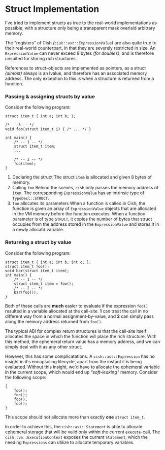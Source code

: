 # Struct Implementation

I've tried to implement structs as true to the real-world implementations as
possible, with a structure only being a transparent mask overlaid arbitrary
memory.

The "registers" of Cish _(`cish::ast::ExpressionValue`)_ are also quite true to
their real-world counterpart, in that they are severely restricted in size. An
`ExpressionValue` can never exceed 8 bytes _(for doubles)_, and is therefore
unsuited for storing rich structures.

References to struct-objects are implemented as pointers, as a struct
_(almost)_ always is an lvalue, and therefore has an associated memory address.
The only exception to this is when a structure is returned from a function.


### Passing & assigning structs by value

Consider the following program:

    struct item_t { int a; int b; };

    /* -- 3 -- */
    void foo(struct item_t i) { /* ... */ }

    int main() {
        /* -- 1 -- */
        struct item_t item;
        ...

        /* -- 2 -- */
        foo(item);
    }

1. Declaring the struct
   The struct `item` is allocated and given 8 bytes of memory.
2. Calling `foo`
   Behind the scenes, `cish` only passes the memory address of `item`. The
   corresponding `ExpressionValue` has an intrinsic type of `TypeDecl::STRUCT`.
3. `foo` allocates its parameters
   When a function is called in Cish, the function is given an array of
   `ExpressionValue` objects that are allocated in the VM memory before the
   function executes. When a function parameter is of type `STRUCT`, it copies
   the number of bytes that struct occupies from the address stored in the
   `ExpressionValue` and stores it in a newly allocatd variable.


### Returning a struct by value

Consider the following program:

    struct item_t { int a; int b; int c; };
    struct item_t foo();
    void bar(struct item_t item);
    int main() {
        /* -- 1 -- */
        struct item_t item = foo();
        /* -- 2 -- */
        bar(foo());
    }

Both of these calls are **much** easier to evaluate if the expression `foo()`
resulted in a variable allocated at the call-site. **1** can treat the call in
no different way from a normal assignment-by-value, and **2** can simply pass
along the memory address returned from `foo()`.

The typical ABI for complex return structures is that the call-site itself
allocates the space in which the function will place the rich structure. With
this method, the ephemeral return value has a memory address, and we can simply
deal with it as any other struct.

However, this has some complicatations. A `cish::ast::Expression` has no
insight in it's encapsuling lifecycle, apart from the instant it is being
evaluated. Without this insight, we'd have to allocate the ephemeral variable
in the current scope, which would end up *"soft-leaking"* memory. Consider
the following scope:

    {
        foo();
        foo();
        foo();
        foo();
    }

This scope should not allocate more than exactly **one** `struct item_t`.

In order to achieve this, the `cish::ast::Statement` is able to allocate
ephemeral storage that will be valid only within the current `execute`-call.
The `cish::vm::ExecutionContext` exposes the current `Statement`, which the
needing `Expressions` can utilize to allocate temporary variables.

